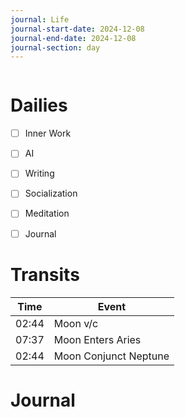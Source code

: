 ```yaml
---
journal: Life
journal-start-date: 2024-12-08
journal-end-date: 2024-12-08
journal-section: day
---
```


```calendar-nav
```

# Dailies

- [ ] Inner Work
- [ ] AI
- [ ] Writing
- [ ] Socialization
- [ ] Meditation
- [ ] Journal


# Transits

| Time | Event |
|------|-------|
| 02:44 | Moon v/c |
| 07:37 | Moon Enters Aries |
| 02:44 | Moon Conjunct Neptune |



# Journal



